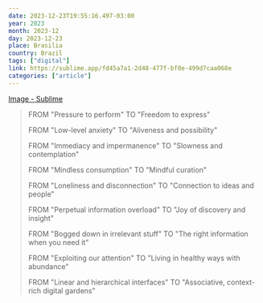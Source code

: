 ```yaml
---
date: 2023-12-23T19:55:16.497-03:00
year: 2023
month: 2023-12
day: 2023-12-23
place: Brasilia
country: Brazil
tags: ["digital"]
link: https://sublime.app/fd45a7a1-2d48-477f-bf0e-499d7caa068e
categories: ["article"]
---
```

[Image - Sublime](https://sublime.app/fd45a7a1-2d48-477f-bf0e-499d7caa068e)

> FROM "Pressure to perform" TO "Freedom to express"
> 
> FROM "Low-level anxiety" TO "Aliveness and possibility"
> 
> FROM "Immediacy and impermanence" TO "Slowness and contemplation"
> 
> FROM "Mindless consumption" TO "Mindful curation"
> 
> FROM "Loneliness and disconnection" TO "Connection to ideas and people"
> 
> FROM "Perpetual information overload" TO "Joy of discovery and insight"
> 
> FROM "Bogged down in irrelevant stuff" TO "The right information when you need it"
> 
> FROM "Exploiting our attention" TO "Living in healthy ways with abundance"
> 
> FROM "Linear and hierarchical interfaces" TO "Associative, context-rich digital gardens"
